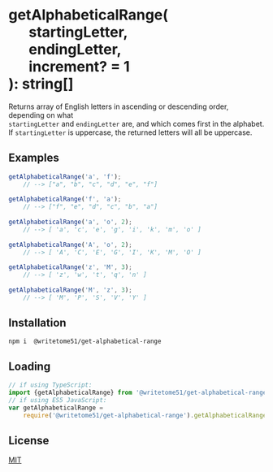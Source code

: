 # getAlphabeticalRange(<br>&nbsp;&nbsp;&nbsp;&nbsp;&nbsp;&nbsp;startingLetter,<br>&nbsp;&nbsp;&nbsp;&nbsp;&nbsp;&nbsp;endingLetter,<br>&nbsp;&nbsp;&nbsp;&nbsp;&nbsp;&nbsp;increment? = 1<br>): string[] 

Returns array of English letters in ascending or descending order, depending on what  
`startingLetter` and `endingLetter` are, and which comes first in the alphabet.  
If `startingLetter` is uppercase, the returned letters will all be uppercase.


## Examples
```ts
getAlphabeticalRange('a', 'f');
    // --> ["a", "b", "c", "d", "e", "f"]
    
getAlphabeticalRange('f', 'a');
    // --> ["f", "e", "d", "c", "b", "a"]
    
getAlphabeticalRange('a', 'o', 2);
    // --> [ 'a', 'c', 'e', 'g', 'i', 'k', 'm', 'o' ]
    
getAlphabeticalRange('A', 'o', 2);
    // --> [ 'A', 'C', 'E', 'G', 'I', 'K', 'M', 'O' ]
    
getAlphabeticalRange('z', 'M', 3);
    // --> [ 'z', 'w', 't', 'q', 'n' ]
    
getAlphabeticalRange('M', 'z', 3);
    // --> [ 'M', 'P', 'S', 'V', 'Y' ]
```

## Installation
`npm i  @writetome51/get-alphabetical-range`

## Loading
```ts
// if using TypeScript:
import {getAlphabeticalRange} from '@writetome51/get-alphabetical-range';
// if using ES5 JavaScript:
var getAlphabeticalRange = 
    require('@writetome51/get-alphabetical-range').getAlphabeticalRange;
```

## License
[MIT](https://choosealicense.com/licenses/mit/)
